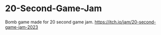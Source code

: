 # 20-Second-Game-Jam
 Bomb game made for 20 second game jam. https://itch.io/jam/20-second-game-jam-2023
